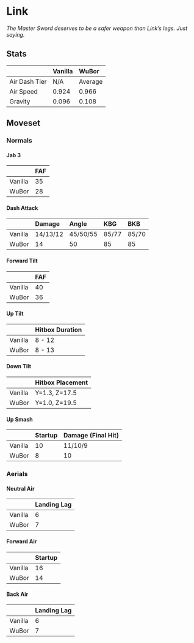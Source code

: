 # Link
*The Master Sword deserves to be a safer weapon than Link’s legs. Just saying.*

## Stats

<datatable>

|               | Vanilla | WuBor              |
|:------------- |:------- |:------------------ |
| Air Dash Tier | N/A     | Average            |
| Air Speed     | 0.924   | <buff>0.966</buff> |
| Gravity       | 0.096   | <buff>0.108</buff> |

</datatable>

## Moveset

### Normals

#### Jab 3

<datatable>

|         | FAF             |
|:------- |:--------------- |
| Vanilla | 35              |
| WuBor   | <buff>28</buff> |

</datatable>

#### Dash Attack

<datatable>
 
|         | Damage          |Angle            | KBG             | BKB             |
|:------- |:--------------- |:--------------- |:--------------- |:--------------- |
| Vanilla | 14/13/12        | 45/50/55        | 85/77           | 85/70           |
| WuBor   | <buff>14</buff> | <ovhl>50</ovhl> | <buff>85</buff> | <buff>85</buff> |

#### Forward Tilt

<datatable>

|         | FAF             |
|:------- |:--------------- |
| Vanilla | 40              |
| WuBor   | <buff>36</buff> |

</datatable>

#### Up Tilt

<datatable>

|         | Hitbox Duration     |
|:------- |:------------------- |
| Vanilla | 8 - 12              |
| WuBor   | <buff>8 - 13</buff> |

</datatable>

#### Down Tilt

<datatable>

|         | Hitbox Placement           |
|:------- |:-------------------------- |
| Vanilla | Y=1.3, Z=17.5              |
| WuBor   | <buff>Y=1.0, Z=19.5</buff> |

</datatable>

#### Up Smash

<datatable>

|         | Startup        | Damage (Final Hit) |
|:------- |:-------------- |:------------------ |
| Vanilla | 10             | 11/10/9            |
| WuBor   | <buff>8</buff> | <buff>10</buff>    |

### Aerials

#### Neutral Air

<datatable>

|         | Landing Lag    |
|:------- |:-------------- |
| Vanilla | 6              |
| WuBor   | <nerf>7</nerf> |

</datatable>

#### Forward Air

<datatable>

|         | Startup         |
|:------- |:--------------- |
| Vanilla | 16              |
| WuBor   | <buff>14</buff> |

</datatable>

#### Back Air

<datatable>

|         | Landing Lag    |
|:------- |:-------------- |
| Vanilla | 6              |
| WuBor   | <nerf>7</nerf> |

</datatable>
